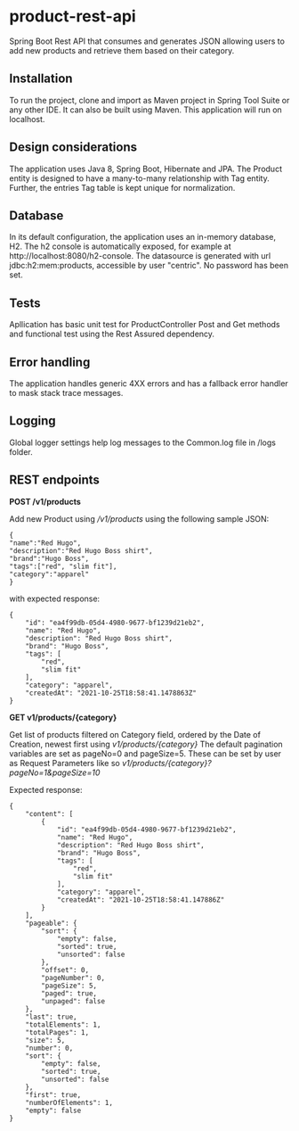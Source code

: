 # product-rest-api
Spring Boot Rest API that consumes and generates JSON allowing users to add new products and retrieve them based on their category.

## Installation 
To run the project, clone and import as Maven project in Spring Tool Suite or any other IDE. It can also be built using Maven.
This application will run on localhost.

## Design considerations
The application uses Java 8, Spring Boot, Hibernate and JPA. The Product entity is designed to have a many-to-many relationship with Tag entity. Further, the entries Tag table is kept unique for normalization.

## Database
In its default configuration, the application uses an in-memory database, H2. The h2 console is automatically exposed, for example at http://localhost:8080/h2-console.
The datasource is generated with url jdbc:h2:mem:products, accessible by user "centric". No password has been set.

## Tests
Apllication has basic unit test for ProductController Post and Get methods and functional test using the Rest Assured dependency. 

## Error handling
The application handles generic 4XX errors and has a fallback error handler to mask stack trace messages.

## Logging
Global logger settings help log messages to the Common.log file in /logs folder. 


## REST endpoints

**POST /v1/products** 

Add new Product using */v1/products* using the following sample JSON:
````
{
"name":"Red Hugo",
"description":"Red Hugo Boss shirt",
"brand":"Hugo Boss",
"tags":["red", "slim fit"],
"category":"apparel"
}
````
with expected response:
````
{
    "id": "ea4f99db-05d4-4980-9677-bf1239d21eb2",
    "name": "Red Hugo",
    "description": "Red Hugo Boss shirt",
    "brand": "Hugo Boss",
    "tags": [
        "red",
        "slim fit"
    ],
    "category": "apparel",
    "createdAt": "2021-10-25T18:58:41.1478863Z"
}
````

**GET v1/products/{category}**

Get list of products filtered on Category field, ordered by the Date of Creation, newest first using *v1/products/{category}*
The default pagination variables are set as pageNo=0 and pageSize=5. These can be set by user as Request Parameters like so *v1/products/{category}?pageNo=1&pageSize=10*

Expected response:
````
{
    "content": [
        {
            "id": "ea4f99db-05d4-4980-9677-bf1239d21eb2",
            "name": "Red Hugo",
            "description": "Red Hugo Boss shirt",
            "brand": "Hugo Boss",
            "tags": [
                "red",
                "slim fit"
            ],
            "category": "apparel",
            "createdAt": "2021-10-25T18:58:41.147886Z"
        }
    ],
    "pageable": {
        "sort": {
            "empty": false,
            "sorted": true,
            "unsorted": false
        },
        "offset": 0,
        "pageNumber": 0,
        "pageSize": 5,
        "paged": true,
        "unpaged": false
    },
    "last": true,
    "totalElements": 1,
    "totalPages": 1,
    "size": 5,
    "number": 0,
    "sort": {
        "empty": false,
        "sorted": true,
        "unsorted": false
    },
    "first": true,
    "numberOfElements": 1,
    "empty": false
}
````





